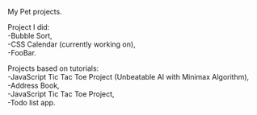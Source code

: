 
My Pet projects.  

Project I did:  
-Bubble Sort,  
-CSS Calendar (currently working on),  
-FooBar.  

Projects based on tutorials:  
-JavaScript Tic Tac Toe Project (Unbeatable AI with Minimax Algorithm),  
-Address Book,  
-JavaScript Tic Tac Toe Project,  
-Todo list app.  
